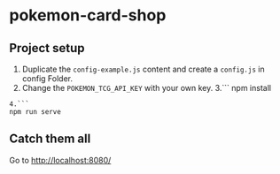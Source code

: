 # pokemon-card-shop



## Project setup
1. Duplicate the `config-example.js` content and create a `config.js` in config Folder.
2. Change the `POKEMON_TCG_API_KEY` with your own key.
3.```
npm install
```
4.```
npm run serve
```

## Catch them all
Go to <http://localhost:8080/>
